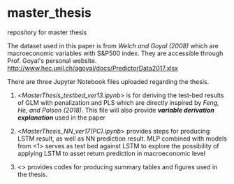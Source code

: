 # master_thesis
repository for master thesis

The dataset used in this paper is from *Welch and Goyal (2008)* which are macroeconomic variables with S&P500 index.
They are accessible through Prof. Goyal's personal website. <http://www.hec.unil.ch/agoyal/docs/PredictorData2017.xlsx>

There are three Jupyter Notebook files uploaded regarding the thesis.

1. <*MasterThesis_testbed_ver13.ipynb*> is for deriving the test-bed results of GLM with penalization and PLS which are directly inspired by 
*Feng, He, and Polson (2018)*. This file will also provide ***variable derivation explanation*** used in the paper

2. <*MasterThesis_NN_ver17(PC).ipynb*> provides steps for producing LSTM result, as well as NN prediction result. 
MLP combined with models from <1> serves as test bed against LSTM to explore the possibility of applying LSTM to asset return prediction in macroeconomic level

3. <> provides codes for producing summary tables and figures used in the thesis.
